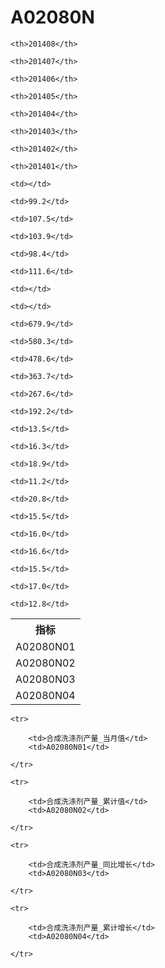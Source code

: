 A02080N
======


<table>

<tr>
    <th>指标</th>
    
    <th>201408</th>
    
    <th>201407</th>
    
    <th>201406</th>
    
    <th>201405</th>
    
    <th>201404</th>
    
    <th>201403</th>
    
    <th>201402</th>
    
    <th>201401</th>
    
</tr>


<tr>
    <td>A02080N01</td>
    
    <td></td>
    
    <td>99.2</td>
    
    <td>107.5</td>
    
    <td>103.9</td>
    
    <td>98.4</td>
    
    <td>111.6</td>
    
    <td></td>
    
    <td></td>
    

</tr>

<tr>
    <td>A02080N02</td>
    
    <td>679.9</td>
    
    <td>580.3</td>
    
    <td>478.6</td>
    
    <td>363.7</td>
    
    <td>267.6</td>
    
    <td>192.2</td>
    

</tr>

<tr>
    <td>A02080N03</td>
    
    <td>13.5</td>
    
    <td>16.3</td>
    
    <td>18.9</td>
    
    <td>11.2</td>
    
    <td>20.8</td>
    

</tr>

<tr>
    <td>A02080N04</td>
    
    <td>15.5</td>
    
    <td>16.0</td>
    
    <td>16.6</td>
    
    <td>15.5</td>
    
    <td>17.0</td>
    
    <td>12.8</td>
    

</tr>


</table>

<table>
    
    <tr>

        <td>合成洗涤剂产量_当月值</td>
        <td>A02080N01</td>

    </tr>
    
    <tr>

        <td>合成洗涤剂产量_累计值</td>
        <td>A02080N02</td>

    </tr>
    
    <tr>

        <td>合成洗涤剂产量_同比增长</td>
        <td>A02080N03</td>

    </tr>
    
    <tr>

        <td>合成洗涤剂产量_累计增长</td>
        <td>A02080N04</td>

    </tr>
    
</table>